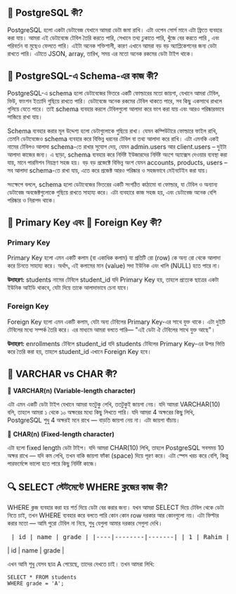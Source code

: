 ## 🐘 PostgreSQL কী?

PostgreSQL হলো একটা ডেটাবেজ যেখানে আমরা ডেটা জমা রাখি। এটা ওপেন সোর্স মানে এটা ফ্রিতে ব্যবহার করা যায়। আমরা এই ডেটাবেজে টেবিল তৈরি করতে পারি, সেখানে তথ্য ঢুকাতে পারি, খুঁজে বের করতে পারি , এবং পরিবর্তন বা মুছেও ফেলতে পারি। এইটা অনেক শক্তিশালী, কারণ এখানে আমরা বড় বড় অ্যাপ্লিকেশনের জন্য ডেটা রাখতে পারি। এটাতে JSON, array, তারিখ, সময় এর মতো অনেক রকমের ডেটা টাইপ থাকে।

## 🧩 PostgreSQL-এ Schema-এর কাজ কী?

PostgreSQL-এ schema হলো ডেটাবেজের ভিতরে একটি ফোল্ডারের মতো জায়গা, যেখানে আমরা টেবিল, ভিউ, ফাংশন ইত্যাদি গুছিয়ে রাখতে পারি। ডেটাবেজে অনেক রকমের টেবিল থাকতে পারে, সব কিছু একসাথে রাখলে গুলিয়ে যেতে পারে। তাই schema ব্যবহার করলে টেবিলগুলো আলাদা করে ভাগ করা যায় এবং আরও পরিষ্কারভাবে সাজিয়ে রাখা যায়।

Schema ব্যবহার করার মূল উদ্দেশ্য হলো ডেটাগুলোকে গুছিয়ে রাখা। যেমন কম্পিউটারে ফোল্ডারে ফাইল রাখি, তেমনি ডেটাবেজেও schema ব্যবহার করে বিভিন্ন ধরনের টেবিল বা তথ্য আলাদা করে রাখি। এটা এমনকি একই নামের টেবিলও আলাদা schema-তে রাখার সুযোগ দেয়, যেমন admin.users আর client.users – দুইটা আলাদা কাজের জন্য। এ ছাড়া, schema ব্যবহার করে নির্দিষ্ট ইউজারদের নির্দিষ্ট অংশে অ্যাক্সেস দেওয়ার ব্যবস্থা করা যায়, মানে পারমিশন নিয়ন্ত্রণ সহজ হয়। বড় বড় প্রজেক্টে বিভিন্ন অংশ যেমন accounts, products, users – সব আলাদা schema-তে রাখা যায়, এতে করে প্রজেক্ট আরও পরিষ্কার ও সহজভাবে মেইনটেইন করা যায়।

সংক্ষেপে বললে, schema হলো ডেটাবেজের ভিতরের একটি সংগঠিত কাঠামো বা ফোল্ডার, যা টেবিল ও অন্যান্য ডেটাবেজ অবজেক্টগুলোকে গুছিয়ে রাখতে সাহায্য করে। এটা ব্যবহারে কাজ সহজ হয়, এবং ডেটাবেজ অনেক বেশি পরিষ্কার ও নিরাপদ থাকে।

## 🔑 Primary Key এবং 🔗 Foreign Key কী?

### Primary Key

Primary Key হলো এমন একটি কলাম (বা একাধিক কলাম) যা প্রতিটি রো (row) কে অন্য রো থেকে আলাদা করে চিনতে সাহায্য করে। অর্থাৎ, এই কলামের মান (value) সদা ইউনিক এবং খালি (NULL) হতে পারে না।

**উদাহরণ:**
students নামের টেবিলে student_id যদি Primary Key হয়, তাহলে প্রত্যেক ছাত্রের একটা ইউনিক আইডি থাকবে, যেটা দিয়ে তাকে আলাদাভাবে চেনা যাবে।

### Foreign Key

Foreign Key হলো এমন একটি কলাম, যেটা অন্য টেবিলের Primary Key-এর সাথে যুক্ত থাকে। এটা দুইটি টেবিলের মধ্যে সম্পর্ক তৈরি করে। এর মাধ্যমে আমরা বলতে পারি— "এই ডেটা ঐ টেবিলের সাথে যুক্ত আছে"।

**উদাহরণ:**
enrollments টেবিলে student_id যদি students টেবিলের Primary Key-এর উপর ভিত্তি করে তৈরি করা হয়, তাহলে student_id এখানে Foreign Key হবে।

## 🧵 VARCHAR vs CHAR কী?

📌 **VARCHAR(n) (Variable-length character)**

এটা এমন একটি ডেটা টাইপ যেখানে আমরা যতটুকু লেখি, ততটুকুই জায়গা নেয়। যদি আমরা VARCHAR(10) বলি, তাহলে আমরা ১ থেকে ১০ অক্ষরের মধ্যে কিছু লিখতে পারি। যদি আমরা 4 অক্ষরের কিছু লিখি, PostgreSQL শুধু 4 অক্ষরই মনে রাখে — বাড়তি জায়গা নেয় না। এটা জায়গা বাঁচায়।

📌 **CHAR(n) (Fixed-length character)**

এটা হলো fixed length ডেটা টাইপ। যদি আমরা CHAR(10) লিখি, তাহলে PostgreSQL সবসময় 10 অক্ষর রাখে — যদি কম লেখি, তখন বাকি জায়গা ফাঁকা (space) দিয়ে পূরণ করে। এটা স্পেস খরচ করে বেশি, কিন্তু পারফর্মেন্সে ভালো হতে পারে কিছু নির্দিষ্ট কাজে।

## 🔍 SELECT স্টেটমেন্টে WHERE ক্লজের কাজ কী?

WHERE ক্লজ ব্যবহার করা হয় শর্ত দিয়ে ডেটা বের করার জন্য। যখন আমরা SELECT দিয়ে টেবিল থেকে ডেটা নিতে চাই, তখন WHERE ব্যবহার করে বলতে পারি কোন কোন row দরকার আর কোনগুলো নয়। এটা ফিল্টার করার মতো — আমি পুরো টেবিল না নিয়ে, শুধু যেগুলা আমার দরকার সেগুলা দেখি।

<pre lang="md"> | id | name | grade | |----|--------|-------| | 1 | Rahim | A | | 2 | Karim | B | | 3 | Jannat | A | </pre>

| id | name | grade |

এখন আমি শুধু যেসব ছাত্র A পেয়েছে, তাদের দেখতে চাই। তখন আমরা লিখি:

```
SELECT * FROM students
WHERE grade = 'A';

```
